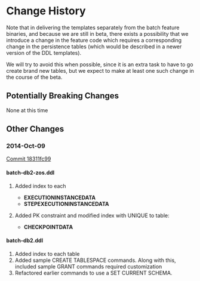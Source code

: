 # Change History

Note that in delivering the templates separately from the batch feature binaries, and because we are still in beta, there exists a possibility that we introduce a change in the feature code which requires a corresponding change in the persistence tables (which would be described in a newer version of the DDL templates).  

We will try to avoid this when possible, since it is an extra task to have to go create brand new tables, but we expect to make at least one such change in the course of the beta.

## Potentially Breaking Changes

None at this time 

## Other Changes


### 2014-Oct-09 

[Commit 18311fc99](https://github.com/WASdev/sample.batch.templateddls/commit/18311fc99dbefdf40c89630d6c907565e6c80e9d)

#### batch-db2-zos.ddl

1.  Added index to each 
    * **EXECUTIONINSTANCEDATA**
    * **STEPEXECUTIONINSTANCEDATA**

1.  Added PK constraint and modified index with UNIQUE to table:

    * **CHECKPOINTDATA**


#### batch-db2.ddl

1. Added index to each table
1. Added sample CREATE TABLESPACE commands.  Along with this, included sample GRANT commands required customization 
1. Refactored earlier commands to use a SET CURRENT SCHEMA.

